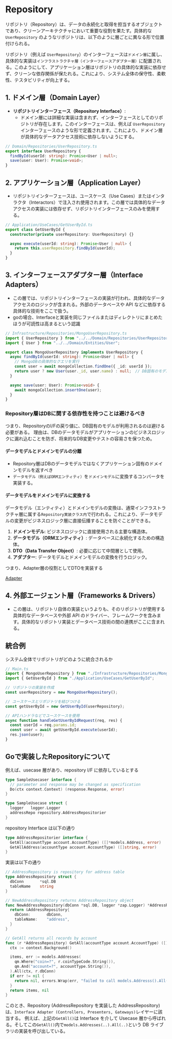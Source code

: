 # Repository

リポジトリ（Repository）は、データの永続化と取得を担当するオブジェクトであり、クリーンアーキテクチャにおいて重要な役割を果たす。具体的な `UserRepository` のようなリポジトリは、以下のように層ごとに異なる形で位置付けられる。

リポジトリ（例えば `UserRepository`）のインターフェースは`ドメイン層`に属し、具体的な実装は`インフラストラクチャ層（インターフェースアダプター層）`に配置される。このようにして、アプリケーション層はリポジトリの具体的な実装に依存せず、クリーンな依存関係が保たれる。これにより、システム全体の保守性、柔軟性、テスタビリティが向上する。

## 1. ドメイン層（Domain Layer）

- **リポジトリインターフェース（Repository Interface）**:
  - ドメイン層には詳細な実装は含まれず、インターフェースとしてのリポジトリが存在します。このインターフェースは、例えば `UserRepository` インターフェースのような形で定義されます。これにより、ドメイン層が具体的なデータアクセス技術に依存しないようにする。

```ts
// Domain/Repositories/UserRepository.ts
export interface UserRepository {
  findById(userId: string): Promise<User | null>;
  save(user: User): Promise<void>;
}
```

## 2. アプリケーション層（Application Layer）

- リポジトリインターフェースは、ユースケース（Use Cases）またはインタラクタ（Interactors）で注入され使用されます。この層では具体的なデータアクセスの実装には依存せず、リポジトリインターフェースのみを使用する。

```ts
// Application/UseCases/GetUserById.ts
export class GetUserById {
  constructor(private userRepository: UserRepository) {}

  async execute(userId: string): Promise<User | null> {
    return this.userRepository.findById(userId);
  }
}
```

## 3. インターフェースアダプター層（Interface Adapters）

- この層では、リポジトリインターフェースの実装が行われ、具体的なデータアクセスのロジックが含まれる。外部のデータベースや API などに依存する具体的な技術をここで扱う。
- goの場合、Interfaceと実装を同じファイルまたはディレクトリにまとめたほうが可読性は高まるという認識

```ts
// Infrastructure/Repositories/MongoUserRepository.ts
import { UserRepository } from "../../Domain/Repositories/UserRepository";
import { User } from "../../Domain/Entities/User";

export class MongoUserRepository implements UserRepository {
  async findById(userId: string): Promise<User | null> {
    // MongoDBの具体的なクエリを実行
    const user = await mongoCollection.findOne({ _id: userId });
    return user ? new User(user._id, user.name) : null;　// DB固有のモデルではなく、ドメイン(アプリケーション)固有のモデルを返す
  }

  async save(user: User): Promise<void> {
    await mongoCollection.insertOne(user);
  }
}
```

### Repository層はDBに関する依存性を持つことは避けるべき

つまり、RepositoryのI/Fの戻り値に、DB固有のモデルが利用されるのは避ける必要がある。
理由は、DBのデータモデルがアプリケーションのビジネスロジックに漏れ込むことを防ぎ、将来的なDB変更やテストの容易さを保つため。

#### データモデルとドメインモデルの分離

- Repository層はDBのデータモデルではなくアプリケーション固有のドメインモデルを返すべき
- `データモデル（例えばORMエンティティ）`を`ドメインモデル`に変換するコンバータを実装する。

#### データモデルをドメインモデルに変換する

データモデル（エンティティ）とドメインモデルの変換は、通常インフラストラクチャ層に属する`Repository実装クラス内`で行われる。これにより、データモデルの変更がビジネスロジック層に直接伝播することを防ぐことができる。

1. **ドメインモデル**: ビジネスロジックに直接使用される主要な構造体。
2. **データモデル（ORMエンティティ）**: データベースに永続化するための構造体。
3. **DTO（Data Transfer Object）**: 必要に応じて中間層として使用。
4. **アダプター**: データモデルとドメインモデルの変換を行うロジック。

つまり、Adapter層の役割としてDTOを実装する

[Adapter](./adapter.md)

## 4. 外部エージェント層（Frameworks & Drivers）

- この層は、リポジトリ自体の実装というよりも、そのリポジトリが使用する具体的なデータベースや外部 API のドライバー、フレームワークを含みます。具体的なリポジトリ実装とデータベース技術の間の連携がここに含まれる。

## 統合例

システム全体でリポジトリがどのように統合されるか

```ts
// Main.ts
import { MongoUserRepository } from "./Infrastructure/Repositories/MongoUserRepository";
import { GetUserById } from "./Application/UseCases/GetUserById";

// リポジトリの実装を作成
const userRepository = new MongoUserRepository();

// ユースケースとリポジトリを結びつける
const getUserById = new GetUserById(userRepository);

// APIハンドラなどでユースケースを使用
async function handleGetUserByIdRequest(req, res) {
  const userId = req.params.id;
  const user = await getUserById.execute(userId);
  res.json(user);
}
```

## Goで実装したRepositoryについて

例えば、usecase 層があり、repository I/F に依存しているとする

```go
type SampleUsecaser interface {
  // parameter and response may be changed as specification
  Do(ctx context.Context) (response.Response, error)
}

type SampleUsecase struct {
  logger   logger.Logger
  addressRepo repository.AddressRepositorier
}
```

repository Interface は以下の通り

```go
type AddressRepositorier interface {
  GetAll(accountType account.AccountType) ([]*models.Address, error)
  GetAllAddress(accountType account.AccountType) ([]string, error)
}
```

実装は以下の通り

```go
// AddressRepository is repository for address table
type AddressRepository struct {
  dbConn       *sql.DB
  tableName    string
}

// NewAddressRepository returns AddressRepository object
func NewAddressRepository(dbConn *sql.DB, logger *zap.Logger) *AddressRepository {
  return &AddressRepository{
    dbConn:       dbConn,
    tableName:    "address",
  }
}

// GetAll returns all records by account
func (r *AddressRepository) GetAll(accountType account.AccountType) ([]*models.Address, error) {
  ctx := context.Background()

  items, err := models.Addresses(
    qm.Where("coin=?", r.coinTypeCode.String()),
    qm.And("account=?", accountType.String()),
  ).All(ctx, r.dbConn)
  if err != nil {
    return nil, errors.Wrap(err, "failed to call models.Addresss().All()")
  }
  return items, nil
}
```

このとき、Repository (AddressRepository を実装した AddressRepository) は、`Interface Adapter (Controllers, Presenters, Gateways)`レイヤーに該当する。
例えば、上記の`GetAll()`は Interface を介して Usecase 層から呼ばれる。そしてこの`GetAll()`内で`models.Addresses(..).All(..)`という DB ライブラリの実装を呼び出している。
